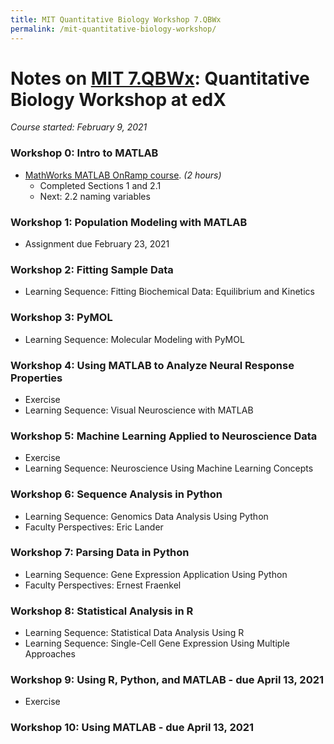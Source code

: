 ```yaml
---
title: MIT Quantitative Biology Workshop 7.QBWx
permalink: /mit-quantitative-biology-workshop/
---
```


# Notes on [MIT 7.QBWx](https://www.edx.org/course/quantitative-biology-workshop-3): Quantitative Biology Workshop at edX
*Course started: February 9, 2021*

### Workshop 0: Intro to MATLAB
* [MathWorks MATLAB OnRamp course](https://www.mathworks.com/learn/tutorials/matlab-onramp.html). *(2 hours)*
	* Completed Sections 1 and 2.1
	* Next: 2.2 naming variables

### Workshop 1: Population Modeling with MATLAB
* Assignment due February 23, 2021

### Workshop 2: Fitting Sample Data
* Learning Sequence: Fitting Biochemical Data: Equilibrium and Kinetics

### Workshop 3: PyMOL
* Learning Sequence: Molecular Modeling with PyMOL

### Workshop 4: Using MATLAB to Analyze Neural Response Properties
* Exercise
* Learning Sequence: Visual Neuroscience with MATLAB

### Workshop 5: Machine Learning Applied to Neuroscience Data
* Exercise
* Learning Sequence: Neuroscience Using Machine Learning Concepts

### Workshop 6: Sequence Analysis in Python
* Learning Sequence: Genomics Data Analysis Using Python
* Faculty Perspectives: Eric Lander


### Workshop 7: Parsing Data in Python
* Learning Sequence: Gene Expression Application Using Python
* Faculty Perspectives: Ernest Fraenkel


### Workshop 8: Statistical Analysis in R
* Learning Sequence: Statistical Data Analysis Using R
* Learning Sequence: Single-Cell Gene Expression Using Multiple Approaches

### Workshop 9: Using R, Python, and MATLAB - due April 13, 2021
* Exercise

### Workshop 10: Using MATLAB - due April 13, 2021



